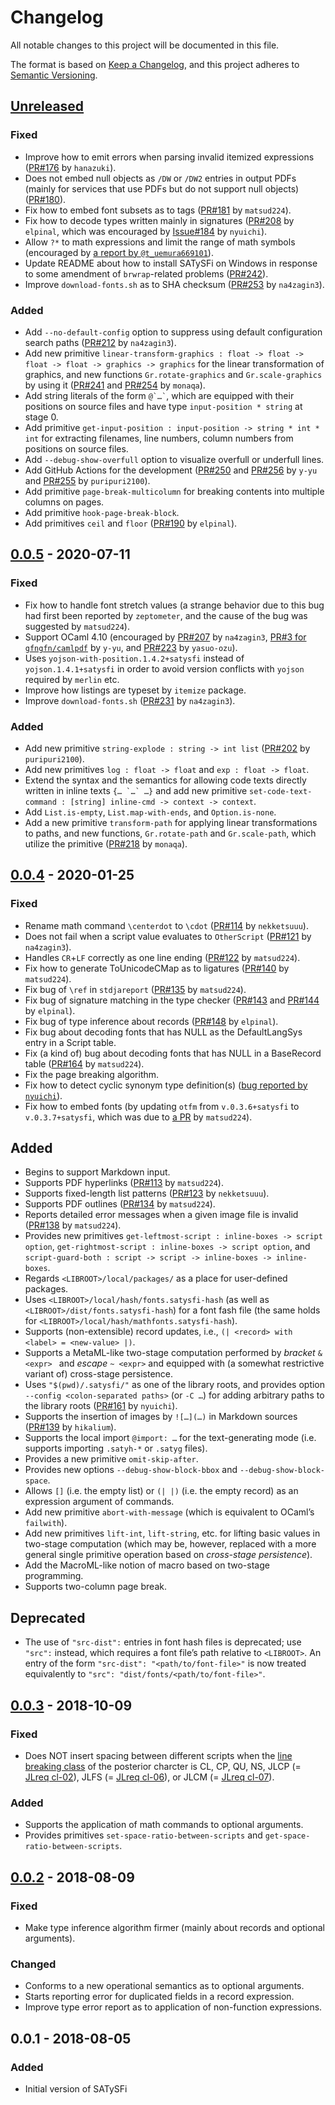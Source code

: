 # Changelog

All notable changes to this project will be documented in this file.

The format is based on [Keep a Changelog](http://keepachangelog.com/en/1.0.0/), and this project adheres to [Semantic Versioning](http://semver.org/spec/v2.0.0.html).

## [Unreleased]
### Fixed
- Improve how to emit errors when parsing invalid itemized expressions ([PR\#176](https://github.com/gfngfn/SATySFi/pull/176) by `hanazuki`).
- Does not embed null objects as `/DW` or `/DW2` entries in output PDFs (mainly for services that use PDFs but do not support null objects) ([PR\#180](https://github.com/gfngfn/SATySFi/pull/180)).
- Fix how to embed font subsets as to tags ([PR\#181](https://github.com/gfngfn/SATySFi/pull/181) by `matsud224`).
- Fix how to decode types written mainly in signatures ([PR\#208](https://github.com/gfngfn/SATySFi/pull/208) by `elpinal`, which was encouraged by [Issue\#184](https://github.com/gfngfn/SATySFi/issues/184) by `nyuichi`).
- Allow `?*` to math expressions and limit the range of math symbols (encouraged by [a report by `@t_uemura669101`](https://twitter.com/t_uemura669101/status/1302221948378910721?s=20)).
- Update README about how to install SATySFi on Windows in response to some amendment of `brwrap`-related problems ([PR\#242](https://github.com/gfngfn/SATySFi/pull/242)).
- Improve `download-fonts.sh` as to SHA checksum ([PR\#253](https://github.com/gfngfn/SATySFi/pull/253) by `na4zagin3`).

### Added
- Add `--no-default-config` option to suppress using default configuration search paths ([PR\#212](https://github.com/gfngfn/SATySFi/pull/212) by `na4zagin3`).
- Add new primitive `linear-transform-graphics : float -> float -> float -> float -> graphics -> graphics` for the linear transformation of graphics, and new functions `Gr.rotate-graphics` and `Gr.scale-graphics` by using it ([PR\#241](https://github.com/gfngfn/SATySFi/pull/241) and [PR\#254](https://github.com/gfngfn/SATySFi/pull/254) by `monaqa`).
- Add string literals of the form `` @`…` ``, which are equipped with their positions on source files and have type `input-position * string` at stage 0.
- Add primitive `get-input-position : input-position -> string * int * int` for extracting filenames, line numbers, column numbers from positions on source files.
- Add `--debug-show-overfull` option to visualize overfull or underfull lines.
- Add GitHub Actions for the development ([PR\#250](https://github.com/gfngfn/SATySFi/pull/250) and [PR\#256](https://github.com/gfngfn/SATySFi/pull/256) by `y-yu` and [PR\#255](https://github.com/gfngfn/SATySFi/pull/255) by `puripuri2100`).
- Add primitive `page-break-multicolumn` for breaking contents into multiple columns on pages.
- Add primitive `hook-page-break-block`.
- Add primitives `ceil` and `floor` ([PR\#190](https://github.com/gfngfn/SATySFi/pull/190) by `elpinal`).

## [0.0.5] - 2020-07-11
### Fixed
- Fix how to handle font stretch values (a strange behavior due to this bug had first been reported by `zeptometer`, and the cause of the bug was suggested by `matsud224`).
- Support OCaml 4.10 (encouraged by [PR\#207](https://github.com/gfngfn/SATySFi/pull/207) by `na4zagin3`, [PR\#3 for `gfngfn/camlpdf`](https://github.com/gfngfn/camlpdf/pull/3) by `y-yu`, and [PR\#223](https://github.com/gfngfn/SATySFi/pull/223) by `yasuo-ozu`).
- Uses `yojson-with-position.1.4.2+satysfi` instead of `yojson.1.4.1+satysfi` in order to avoid version conflicts with `yojson` required by `merlin` etc.
- Improve how listings are typeset by `itemize` package.
- Improve `download-fonts.sh` ([PR\#231](https://github.com/gfngfn/SATySFi/pull/231) by `na4zagin3`).

### Added
- Add new primitive `string-explode : string -> int list` ([PR\#202](https://github.com/gfngfn/SATySFi/pull/202) by `puripuri2100`).
- Add new primitives `log : float -> float` and `exp : float -> float`.
- Extend the syntax and the semantics for allowing code texts directly written in inline texts ``{… `…` …}`` and add new primitive `set-code-text-command : [string] inline-cmd -> context -> context`.
- Add `List.is-empty`, `List.map-with-ends`, and `Option.is-none`.
- Add a new primitive `transform-path` for applying linear transformations to paths, and new functions, `Gr.rotate-path` and `Gr.scale-path`, which utilize the primitive ([PR\#218](https://github.com/gfngfn/SATySFi/pull/218) by `monaqa`).

## [0.0.4] - 2020-01-25
### Fixed
- Rename math command `\centerdot` to `\cdot` ([PR\#114](https://github.com/gfngfn/SATySFi/pull/114) by `nekketsuuu`).
- Does not fail when a script value evaluates to `OtherScript` ([PR\#121](https://github.com/gfngfn/SATySFi/pull/121) by `na4zagin3`).
- Handles `CR`+`LF` correctly as one line ending ([PR\#122](https://github.com/gfngfn/SATySFi/pull/122) by `matsud224`).
- Fix how to generate ToUnicodeCMap as to ligatures ([PR\#140](https://github.com/gfngfn/SATySFi/pull/140) by `matsud224`).
- Fix bug of `\ref` in `stdjareport` ([PR\#135](https://github.com/gfngfn/SATySFi/pull/135) by `matsud224`).
- Fix bug of signature matching in the type checker ([PR\#143](https://github.com/gfngfn/SATySFi/pull/143) and [PR\#144](https://github.com/gfngfn/SATySFi/pull/144) by `elpinal`).
- Fix bug of type inference about records ([PR\#148](https://github.com/gfngfn/SATySFi/pull/148) by `elpinal`).
- Fix bug about decoding fonts that has NULL as the DefaultLangSys entry in a Script table.
- Fix (a kind of) bug about decoding fonts that has NULL in a BaseRecord table ([PR\#164](https://github.com/gfngfn/SATySFi/pull/164) by `matsud224`).
- Fix the page breaking algorithm.
- Fix how to detect cyclic synonym type definition(s) ([bug reported by `nyuichi`]((https://github.com/gfngfn/SATySFi/issues/187))).
- Fix how to embed fonts (by updating `otfm` from `v.0.3.6+satysfi` to `v.0.3.7+satysfi`, which was due to [a PR](https://github.com/gfngfn/otfm/pull/7) by `matsud224`).

## Added
- Begins to support Markdown input.
- Supports PDF hyperlinks ([PR\#113](https://github.com/gfngfn/SATySFi/pull/113) by `matsud224`).
- Supports fixed-length list patterns ([PR\#123](https://github.com/gfngfn/SATySFi/pull/123) by `nekketsuuu`).
- Supports PDF outlines ([PR\#134](https://github.com/gfngfn/SATySFi/pull/134) by `matsud224`).
- Reports detailed error messages when a given image file is invalid ([PR\#138](https://github.com/gfngfn/SATySFi/pull/138) by `matsud224`).
- Provides new primitives `get-leftmost-script : inline-boxes -> script option`, `get-rightmost-script : inline-boxes -> script option`, and `script-guard-both : script -> script -> inline-boxes -> inline-boxes`.
- Regards `<LIBROOT>/local/packages/` as a place for user-defined packages.
- Uses `<LIBROOT>/local/hash/fonts.satysfi-hash` (as well as `<LIBROOT>/dist/fonts.satysfi-hash`) for a font fash file (the same holds for `<LIBROOT>/local/hash/mathfonts.satysfi-hash`).
- Supports (non-extensible) record updates, i.e., `(| <record> with <label> = <new-value> |)`.
- Supports a MetaML-like two-stage computation performed by *bracket* `& <expr> ` and *escape* `~ <expr>` and equipped with (a somewhat restrictive variant of) cross-stage persistence.
- Uses `"$(pwd)/.satysfi/"` as one of the library roots, and provides option `--config <colon-separated paths>` (or `-C …`) for adding arbitrary paths to the library roots ([PR\#161](https://github.com/gfngfn/SATySFi/pull/161) by `nyuichi`).
- Supports the insertion of images by `![…](…)` in Markdown sources ([PR\#139](https://github.com/gfngfn/SATySFi/pull/139) by `hikalium`).
- Supports the local import `@import: …` for the text-generating mode (i.e. supports importing `.satyh-*` or `.satyg` files).
- Provides a new primitive `omit-skip-after`.
- Provides new options `--debug-show-block-bbox` and `--debug-show-block-space`.
- Allows `[]` (i.e. the empty list) or `(| |)` (i.e. the empty record) as an expression argument of commands.
- Add new primitive `abort-with-message` (which is equivalent to OCaml’s `failwith`).
- Add new primitives `lift-int`, `lift-string`, etc. for lifting basic values in two-stage computation (which may be, however, replaced with a more general single primitive operation based on *cross-stage persistence*).
- Add the MacroML-like notion of macro based on two-stage programming.
- Supports two-column page break.

## Deprecated
- The use of `"src-dist":` entries in font hash files is deprecated; use `"src":` instead, which requires a font file’s path relative to `<LIBROOT>`. An entry of the form `"src-dist": "<path/to/font-file>"` is now treated equivalently to `"src": "dist/fonts/<path/to/font-file>"`.

## [0.0.3] - 2018-10-09
### Fixed
- Does NOT insert spacing between different scripts when the [line breaking class](http://unicode.org/reports/tr14/) of the posterior charcter is CL, CP, QU, NS, JLCP (= [JLreq cl-02](https://www.w3.org/TR/jlreq/ja/#cl-02)), JLFS (= [JLreq cl-06](https://www.w3.org/TR/jlreq/ja/#cl-06)), or JLCM (= [JLreq cl-07](https://www.w3.org/TR/jlreq/ja/#cl-07)).

### Added
- Supports the application of math commands to optional arguments.
- Provides primitives `set-space-ratio-between-scripts` and `get-space-ratio-between-scripts`.

## [0.0.2] - 2018-08-09
### Fixed
- Make type inference algorithm firmer (mainly about records and optional arguments).

### Changed
- Conforms to a new operational semantics as to optional arguments.
- Starts reporting error for duplicated fields in a record expression.
- Improve type error report as to application of non-function expressions.

## 0.0.1 - 2018-08-05
### Added
- Initial version of SATySFi


  [Unreleased]: https://github.com/gfngfn/SATySFi/compare/v0.0.5...HEAD
  [0.0.5]: https://github.com/gfngfn/SATySFi/compare/v0.0.4...v0.0.5
  [0.0.4]: https://github.com/gfngfn/SATySFi/compare/v0.0.3...v0.0.4
  [0.0.3]: https://github.com/gfngfn/SATySFi/compare/v0.0.2...v0.0.3
  [0.0.2]: https://github.com/gfngfn/SATySFi/compare/v0.0.1...v0.0.2
